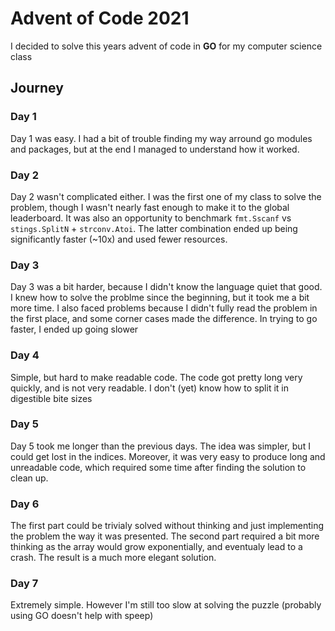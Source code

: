 # Advent of Code 2021

I decided to solve this years advent of code in **GO** for my computer science class

## Journey

### Day 1
Day 1 was easy. I had a bit of trouble finding my way arround go modules and packages, but at the end I managed to understand how it worked.

### Day 2
Day 2 wasn't complicated either. I was the first one of my class to solve the problem, though I wasn't nearly fast enough to make it to the global leaderboard.
It was also an opportunity to benchmark `fmt.Sscanf` vs `stings.SplitN` + `strconv.Atoi`. The latter combination ended up being significantly faster (~10x)
and used fewer resources.

### Day 3
Day 3 was a bit harder, because I didn't know the language quiet that good. I knew how to solve the problme since the beginning, but it took me a bit more time. I also faced problems because I didn't fully read the problem in the first place, and some corner cases made the difference. In trying to go faster, I ended up going slower

### Day 4
Simple, but hard to make readable code. The code got pretty long very quickly, and is not very readable. I don't (yet) know how to split it in digestible bite sizes

### Day 5
Day 5 took me longer than the previous days. The idea was simpler, but I could get lost in the indices. Moreover, it was very easy to produce long and unreadable code, which required some time after finding the solution to clean up.

### Day 6
The first part could be trivialy solved without thinking and just implementing the problem the way it was presented. The second part required a bit more thinking as the array would grow exponentially, and eventualy lead to a crash. The result is a much more elegant solution.

### Day 7
Extremely simple. However I'm still too slow at solving the puzzle (probably using GO doesn't help with speep)
